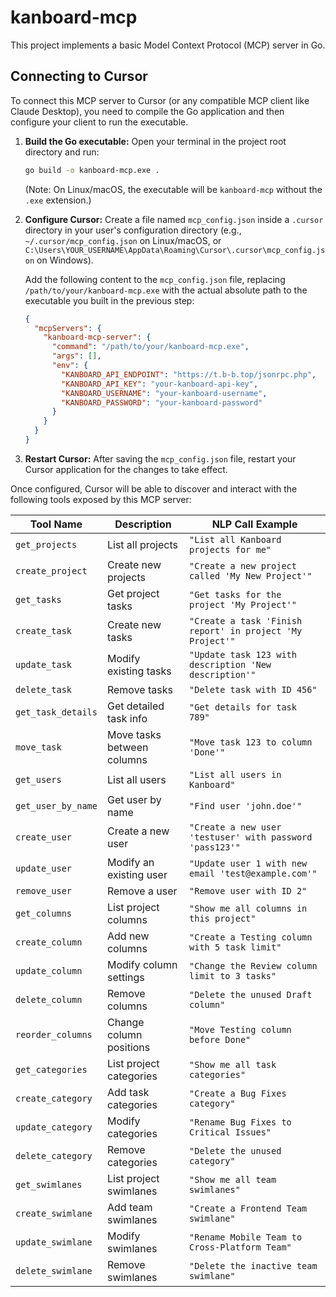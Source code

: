 # kanboard-mcp

This project implements a basic Model Context Protocol (MCP) server in Go.

## Connecting to Cursor

To connect this MCP server to Cursor (or any compatible MCP client like Claude Desktop), you need to compile the Go application and then configure your client to run the executable.

1.  **Build the Go executable:**
    Open your terminal in the project root directory and run:
    ```bash
    go build -o kanboard-mcp.exe .
    ```
    (Note: On Linux/macOS, the executable will be `kanboard-mcp` without the `.exe` extension.)

2.  **Configure Cursor:**
    Create a file named `mcp_config.json` inside a `.cursor` directory in your user's configuration directory (e.g., `~/.cursor/mcp_config.json` on Linux/macOS, or `C:\Users\YOUR_USERNAME\AppData\Roaming\Cursor\.cursor\mcp_config.json` on Windows).

    Add the following content to the `mcp_config.json` file, replacing `/path/to/your/kanboard-mcp.exe` with the actual absolute path to the executable you built in the previous step:

    ```json
    {
      "mcpServers": {
        "kanboard-mcp-server": {
          "command": "/path/to/your/kanboard-mcp.exe",
          "args": [],
          "env": {
            "KANBOARD_API_ENDPOINT": "https://t.b-b.top/jsonrpc.php",
            "KANBOARD_API_KEY": "your-kanboard-api-key",
            "KANBOARD_USERNAME": "your-kanboard-username",
            "KANBOARD_PASSWORD": "your-kanboard-password"
          }
        }
      }
    }
    ```

3.  **Restart Cursor:**
    After saving the `mcp_config.json` file, restart your Cursor application for the changes to take effect.

Once configured, Cursor will be able to discover and interact with the following tools exposed by this MCP server:

| Tool Name          | Description               | NLP Call Example                                   |
|--------------------|---------------------------|----------------------------------------------------|
| `get_projects`     | List all projects         | `"List all Kanboard projects for me"`              |
| `create_project`   | Create new projects       | `"Create a new project called 'My New Project'"`   |
| `get_tasks`        | Get project tasks         | `"Get tasks for the project 'My Project'"`         |
| `create_task`      | Create new tasks          | `"Create a task 'Finish report' in project 'My Project'"` |
| `update_task`      | Modify existing tasks     | `"Update task 123 with description 'New description'"` |
| `delete_task`      | Remove tasks              | `"Delete task with ID 456"`                        |
| `get_task_details` | Get detailed task info    | `"Get details for task 789"`                       |
| `move_task`        | Move tasks between columns| `"Move task 123 to column 'Done'"`                 |
| `get_users`        | List all users            | `"List all users in Kanboard"`                     |
| `get_user_by_name` | Get user by name          | `"Find user 'john.doe'"`                           |
| `create_user`      | Create a new user         | `"Create a new user 'testuser' with password 'pass123'"` |
| `update_user`      | Modify an existing user   | `"Update user 1 with new email 'test@example.com'"` |
| `remove_user`      | Remove a user             | `"Remove user with ID 2"`                          |
| `get_columns`      | List project columns      | `"Show me all columns in this project"`            |
| `create_column`    | Add new columns           | `"Create a Testing column with 5 task limit"`      |
| `update_column`    | Modify column settings    | `"Change the Review column limit to 3 tasks"`      |
| `delete_column`    | Remove columns            | `"Delete the unused Draft column"`                 |
| `reorder_columns`  | Change column positions   | `"Move Testing column before Done"`                |
| `get_categories`   | List project categories   | `"Show me all task categories"`                    |
| `create_category`  | Add task categories       | `"Create a Bug Fixes category"`                    |
| `update_category`  | Modify categories         | `"Rename Bug Fixes to Critical Issues"`            |
| `delete_category`  | Remove categories         | `"Delete the unused category"`                     |
| `get_swimlanes`    | List project swimlanes    | `"Show me all team swimlanes"`                     |
| `create_swimlane`  | Add team swimlanes        | `"Create a Frontend Team swimlane"`                |
| `update_swimlane`  | Modify swimlanes          | `"Rename Mobile Team to Cross-Platform Team"`      |
| `delete_swimlane`  | Remove swimlanes          | `"Delete the inactive team swimlane"`              |
